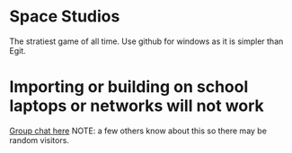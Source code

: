 # Space Studios
The stratiest game of all time.
Use github for windows as it is simpler than Egit.
# Importing or building on school laptops or networks will not work

[Group chat here](https://test-chat-nikola-bojanic.c9.io/) NOTE: a few others know about this so there may be random visitors.

